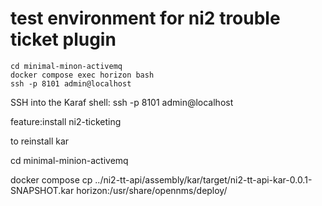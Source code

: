 # test environment for ni2 trouble ticket plugin

```
cd minimal-minon-activemq
docker compose exec horizon bash
ssh -p 8101 admin@localhost

```
SSH into the Karaf shell: ssh -p 8101 admin@localhost

feature:install ni2-ticketing

to reinstall kar

cd minimal-minion-activemq

docker compose cp ../ni2-tt-api/assembly/kar/target/ni2-tt-api-kar-0.0.1-SNAPSHOT.kar  horizon:/usr/share/opennms/deploy/
